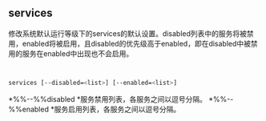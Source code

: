 ## services 


修改系统默认运行等级下的services的默认设置。disabled列表中的服务将被禁用，enabled将被启用，且disabled的优先级高于enabled，即在disabled中被禁用的服务在enabled中出现也不会启用。



```bash


services [--disabled=<list>] [--enabled=<list>]


```



  *%%--%%disabled
    *服务禁用列表，各服务之间以逗号分隔。
  *%%--%%enabled
    *服务启用列表，各服务之间以逗号分隔。


